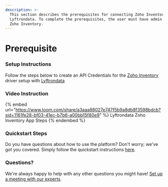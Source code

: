 ```yaml
---
description: >-
  This section describes the prerequisites for connecting Zoho Inventory to
  Lyftrondata. To complete the prerequisites, the user must have admin access to
  Zoho Inventory.
---
```


# Prerequisite

<mark style="color:blue;"></mark>

### Setup Instructions

Follow the steps below to create an API Credentials for the [Zoho Inventory](https://www.lyftrondata.com/integration/business-analytics/zoho-inventory/) driver setup with [Lyftrondata](https://www.lyftrondata.com)

### Video Instruction

{% embed url="https://www.loom.com/share/a3aaa88027e747f5b9a8db8f3598bdcb?sid=1161fe28-bf03-41ec-b7b6-a00bb15f80e9" %}
Lyftrondata Zoho Inventory App Steps
{% endembed %}

### Quickstart Steps

Do you have questions about how to use the platform? Don't worry; we've got you covered. Simply follow the quickstart instructions [here](README.md).

### Questions? <a href="#questions" id="questions"></a>

We're always happy to help with any other questions you might have! [Set up a meeting with our experts](https://www.lyftrondata.com/book-a-meeting/).

